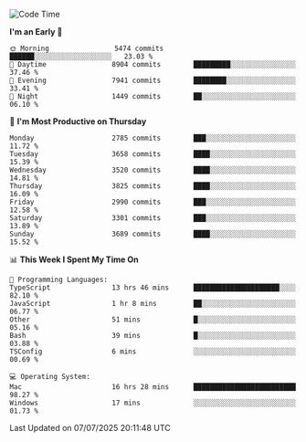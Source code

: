 <!--START_SECTION:waka-->
![Code Time](http://img.shields.io/badge/Code%20Time-5%2C199%20hrs%2045%20mins-blue)

**I'm an Early 🐤** 

```text
🌞 Morning                5474 commits        ██████░░░░░░░░░░░░░░░░░░░   23.03 % 
🌆 Daytime                8904 commits        █████████░░░░░░░░░░░░░░░░   37.46 % 
🌃 Evening                7941 commits        ████████░░░░░░░░░░░░░░░░░   33.41 % 
🌙 Night                  1449 commits        ██░░░░░░░░░░░░░░░░░░░░░░░   06.10 % 
```
📅 **I'm Most Productive on Thursday** 

```text
Monday                   2785 commits        ███░░░░░░░░░░░░░░░░░░░░░░   11.72 % 
Tuesday                  3658 commits        ████░░░░░░░░░░░░░░░░░░░░░   15.39 % 
Wednesday                3520 commits        ████░░░░░░░░░░░░░░░░░░░░░   14.81 % 
Thursday                 3825 commits        ████░░░░░░░░░░░░░░░░░░░░░   16.09 % 
Friday                   2990 commits        ███░░░░░░░░░░░░░░░░░░░░░░   12.58 % 
Saturday                 3301 commits        ███░░░░░░░░░░░░░░░░░░░░░░   13.89 % 
Sunday                   3689 commits        ████░░░░░░░░░░░░░░░░░░░░░   15.52 % 
```


📊 **This Week I Spent My Time On** 

```text
💬 Programming Languages: 
TypeScript               13 hrs 46 mins      █████████████████████░░░░   82.10 % 
JavaScript               1 hr 8 mins         ██░░░░░░░░░░░░░░░░░░░░░░░   06.77 % 
Other                    51 mins             █░░░░░░░░░░░░░░░░░░░░░░░░   05.16 % 
Bash                     39 mins             █░░░░░░░░░░░░░░░░░░░░░░░░   03.88 % 
TSConfig                 6 mins              ░░░░░░░░░░░░░░░░░░░░░░░░░   00.69 % 

💻 Operating System: 
Mac                      16 hrs 28 mins      █████████████████████████   98.27 % 
Windows                  17 mins             ░░░░░░░░░░░░░░░░░░░░░░░░░   01.73 % 
```


 Last Updated on 07/07/2025 20:11:48 UTC
<!--END_SECTION:waka-->
